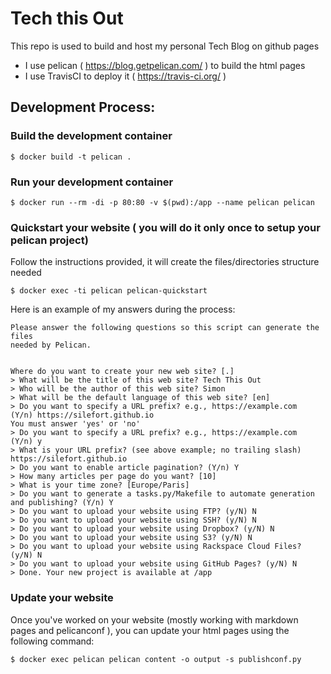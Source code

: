 # Tech this Out

This repo is used to build and host my personal Tech Blog on github pages

* I use pelican ( https://blog.getpelican.com/ ) to build the html pages
* I use TravisCI to deploy it ( https://travis-ci.org/ )

## Development Process:

### Build the development container

    $ docker build -t pelican .

### Run your development container

    $ docker run --rm -di -p 80:80 -v $(pwd):/app --name pelican pelican

### Quickstart your website ( you will do it only once to setup your pelican project)

Follow the instructions provided, it will create the files/directories structure needed

    $ docker exec -ti pelican pelican-quickstart

Here is an example of my answers during the process:

```
Please answer the following questions so this script can generate the files
needed by Pelican.


Where do you want to create your new web site? [.]
> What will be the title of this web site? Tech This Out
> Who will be the author of this web site? Simon
> What will be the default language of this web site? [en]
> Do you want to specify a URL prefix? e.g., https://example.com   (Y/n) https://silefort.github.io
You must answer 'yes' or 'no'
> Do you want to specify a URL prefix? e.g., https://example.com   (Y/n) y
> What is your URL prefix? (see above example; no trailing slash) https://silefort.github.io
> Do you want to enable article pagination? (Y/n) Y
> How many articles per page do you want? [10]
> What is your time zone? [Europe/Paris]
> Do you want to generate a tasks.py/Makefile to automate generation and publishing? (Y/n) Y
> Do you want to upload your website using FTP? (y/N) N
> Do you want to upload your website using SSH? (y/N) N
> Do you want to upload your website using Dropbox? (y/N) N
> Do you want to upload your website using S3? (y/N) N
> Do you want to upload your website using Rackspace Cloud Files? (y/N) N
> Do you want to upload your website using GitHub Pages? (y/N) N
> Done. Your new project is available at /app
```

### Update your website

Once you've worked on your website (mostly working with markdown pages and pelicanconf ), you can update your html pages using the following command:

    $ docker exec pelican pelican content -o output -s publishconf.py
